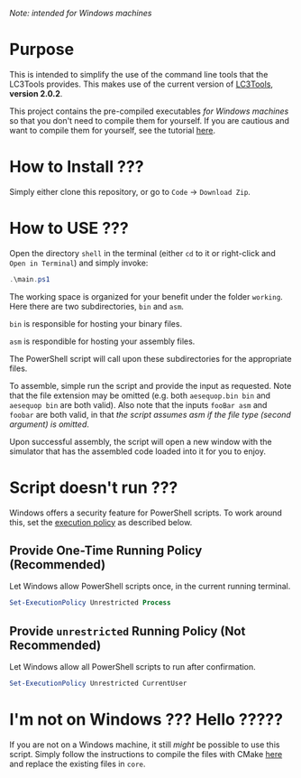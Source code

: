 *Note: intended for Windows machines*

# Purpose

This is intended to simplify the use of the command line tools that the LC3Tools provides. This makes use of the current version of [LC3Tools](https://github.com/chiragsakhuja/lc3tools?tab=readme-ov-file), **version 2.0.2**.

This project contains the pre-compiled executables *for Windows machines* so that you don't need to compile them for yourself. If you are cautious and want to compile them for yourself, see the tutorial [here](https://github.com/chiragsakhuja/lc3tools?tab=readme-ov-file#quick-start).

# How to Install ???

Simply either clone this repository, or go to `Code` -> `Download Zip`.

# How to USE ???

Open the directory `shell` in the terminal (either `cd` to it or right-click and `Open in Terminal`) and simply invoke:

```PowerShell
.\main.ps1
```

The working space is organized for your benefit under the folder `working`. Here there are two subdirectories, `bin` and `asm`.

`bin` is responsible for hosting your binary files.

`asm` is respondible for hosting your assembly files.

The PowerShell script will call upon these subdirectories for the appropriate files.

To assemble, simple run the script and provide the input as requested. Note that the file extension may be omitted (e.g. both `aesequop.bin bin` and `aesequop bin` are both valid). Also note that the inputs `fooBar asm` and `foobar` are both valid, in that *the script assumes asm if the file type (second argument) is omitted*.

Upon successful assembly, the script will open a new window with the simulator that has the assembled code loaded into it for you to enjoy.

# Script doesn't run ???

Windows offers a security feature for PowerShell scripts. To work around this, set the [execution policy](https://learn.microsoft.com/en-us/powershell/module/microsoft.powershell.security/set-executionpolicy?view=powershell-7.5) as described below.

## Provide One-Time Running Policy (Recommended)

Let Windows allow PowerShell scripts once, in the current running terminal.

```PowerShell
Set-ExecutionPolicy Unrestricted Process
```

## Provide `unrestricted` Running Policy (Not Recommended)

Let Windows allow all PowerShell scripts to run after confirmation.

```PowerShell
Set-ExecutionPolicy Unrestricted CurrentUser
```

# I'm not on Windows ??? Hello ?????

If you are not on a Windows machine, it still *might* be possible to use this script. Simply follow the instructions to compile the files with CMake [here](https://github.com/chiragsakhuja/lc3tools?tab=readme-ov-file#quick-start) and replace the existing files in `core`.